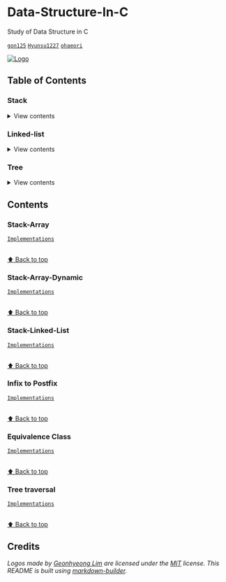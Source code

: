 # Data-Structure-In-C
Study of Data Structure in C

[`gon125`](https://github.com/gon125) [`Hyunsu1227`](https://github.com/Hyunsu1227) [`ohaeori`](https://github.com/ohaeori)

[![Logo](/logo.png)](https://github.com/gon125/Data-Structure-In-C/)

## Table of Contents

### Stack

<details>
<summary>View contents</summary>

* [`Stack-Array`](#stack-array)
* [`Stack-Array-Dynamic`](#stack-array-dynamic)
* [`Stack-Linked-List`](#stack-linked-list)
* [`Infix to Postfix`](#infix-to-postfix)

</details>

### Linked-list

<details>
<summary>View contents</summary>

* [`Equivalence Class`](#equivalence-class)

</details>

### Tree

<details>
<summary>View contents</summary>

* [`Tree traversal`](#tree-traversal)

</details>

## Contents

### Stack-Array
[`Implementations`](https://github.com/gon125/Data-Structure-In-C/tree/master/source/stack/stack-array)

<br>[⬆ Back to top](#Table-of-contents)

### Stack-Array-Dynamic
[`Implementations`](https://github.com/gon125/Data-Structure-In-C/tree/master/source/stack/stack-array-dynamic)

<br>[⬆ Back to top](#Table-of-contents)

### Stack-Linked-List
[`Implementations`](https://github.com/gon125/Data-Structure-In-C/tree/master/source/stack/stack-linked-list)

<br>[⬆ Back to top](#Table-of-contents)

### Infix to Postfix
[`Implementations`](https://github.com/gon125/Data-Structure-In-C/tree/master/source/stack/infix_to_postfix)

<br>[⬆ Back to top](#Table-of-contents)

### Equivalence Class
[`Implementations`](https://github.com/gon125/Data-Structure-In-C/tree/master/source/linked-list/equivalence-class)

<br>[⬆ Back to top](#Table-of-contents)

### Tree traversal
[`Implementations`](https://github.com/gon125/Data-Structure-In-C/tree/master/source/tree/binary-tree-traversal)

<br>[⬆ Back to top](#Table-of-contents)

## Credits

*Logos made by [Geonhyeong Lim](https://github.com/gon125) are licensed under the [MIT](https://opensource.org/licenses/MIT) license.*
*This README is built using [markdown-builder](https://github.com/30-seconds/markdown-builder).*
